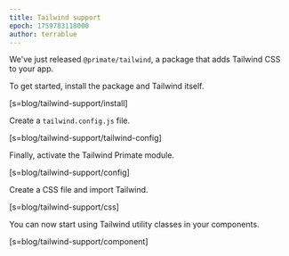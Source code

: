 ```yaml
---
title: Tailwind support
epoch: 1759783118000
author: terrablue
---
```


We've just released `@primate/tailwind`, a package that adds Tailwind CSS to
your app.

To get started, install the package and Tailwind itself.

[s=blog/tailwind-support/install]

Create a `tailwind.config.js` file.

[s=blog/tailwind-support/tailwind-config]

Finally, activate the Tailwind Primate module.

[s=blog/tailwind-support/config]

Create a CSS file and import Tailwind.

[s=blog/tailwind-support/css]

You can now start using Tailwind utility classes in your components.

[s=blog/tailwind-support/component]
